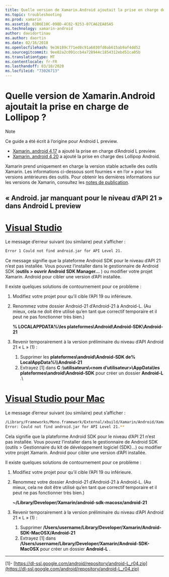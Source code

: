 ```yaml
---
title: Quelle version de Xamarin.Android ajoutait la prise en charge de Lollipop ?
ms.topic: troubleshooting
ms.prod: xamarin
ms.assetid: 63B6E10C-098D-4C82-9253-07CA62EA85A5
ms.technology: xamarin-android
author: davidortinau
ms.author: daortin
ms.date: 02/16/2018
ms.openlocfilehash: 9e36189c771ed0c91a6030fd0ab615ab9af4dd52
ms.sourcegitcommit: 9ee02a2c091ccb4a728944c1854312ebd51ca05b
ms.translationtype: MT
ms.contentlocale: fr-FR
ms.lasthandoff: 03/10/2020
ms.locfileid: "73026713"
---
```

# <a name="what-version-of-xamarinandroid-added-lollipop-support"></a>Quelle version de Xamarin.Android ajoutait la prise en charge de Lollipop ?

> [!NOTE]
> Ce guide a été écrit à l’origine pour Android L preview.

- [Xamarin. android 4,17](https://github.com/xamarin/release-notes-archive/blob/master/release-notes/android/xamarin.android_4/xamarin.android_4.17/index.md) a ajouté la prise en charge d’Android L preview.
- [Xamarin. android 4,20](https://github.com/xamarin/release-notes-archive/blob/master/release-notes/android/xamarin.android_4/xamarin.android_4.20/index.md) a ajouté la prise en charge des Lollipop Android.

Xamarin prend uniquement en charge la version stable actuelle des outils Xamarin. Les informations ci-dessous sont fournies « en l’or » pour les versions antérieures des outils. Pour obtenir les dernières informations sur les versions de Xamarin, consultez les [notes de publication](https://docs.microsoft.com/xamarin/whats-new/#product-release-notes).

## <a name="missing-androidjar-for-api-level-21-in-android-l-preview"></a>« Android. jar manquant pour le niveau d’API 21 » dans Android L preview

# <a name="visual-studio"></a>[Visual Studio](#tab/windows)

Le message d’erreur suivant (ou similaire) peut s’afficher :

```cmd
Error 1 Could not find android.jar for API Level 21.
```

Ce message signifie que la plateforme Android SDK pour le niveau d’API 21 n’est pas installée. Vous pouvez l’installer dans le gestionnaire de Android SDK (**outils > ouvrir Android SDK Manager...** ) ou modifier votre projet Xamarin. Android pour cibler une version d’API installée.

Il existe quelques solutions de contournement pour ce problème :

1. Modifiez votre projet pour qu’il cible l’API 19 ou inférieure.

2. Renommez votre dossier Android-21 d’Android-21 à Android-L. (Au mieux, cela ne doit être utilisé qu’en tant que correctif temporaire et il peut ne pas fonctionner très bien.)

   **% LOCALAPPDATA%\\les plateformes\\Android\\Android-SDK\\Android-21**

3. Revenir temporairement à la version préliminaire du niveau d’API Android 21 « L » (1) :

    1. Supprimer les **plateformes\\android\\Android-SDK de% LocalAppData%\\\\Android-21** 
    2. Extrayez [1] dans **C :\\utilisateurs\\&lt;nom d’utilisateur&gt;\\AppData\\les plateformes\\android\\Android-SDK** pour créer un dossier **Android-L** .\\

# <a name="visual-studio-for-mac"></a>[Visual Studio pour Mac](#tab/macos)

Le message d’erreur suivant (ou similaire) peut s’afficher :

```bash
/Library/Frameworks/Mono.framework/External/xbuild/Xamarin/Android/Xamarin.Android.Common.targets: 
Error: Could not find android.jar for API Level 21.**
```

Cela signifie que la plateforme Android SDK pour le niveau d’API 21 n’est pas installée. Vous pouvez l’installer dans le gestionnaire de Android SDK (outils > Gestionnaire du kit de développement logiciel (SDK)...) ou modifier votre projet Xamarin. Android pour cibler une version d’API installée.

Il existe quelques solutions de contournement pour ce problème :

1. Modifiez votre projet pour qu’il cible l’API 19 ou inférieure.

2. Renommez votre dossier Android-21 d’Android-21 à Android-L. (Au mieux, cela ne doit être utilisé qu’en tant que correctif temporaire et il peut ne pas fonctionner très bien.)

   **~/Library/Developer/Xamarin/android-sdk-macosx/android-21**

3. Revenir temporairement à la version préliminaire du niveau d’API Android 21 « L » (1) :

    1. Supprimer **/Users/username/Library/Developer/Xamarin/Android-SDK-MacOSX/Android-21**
    2. Extrayez [1] dans **/Users/username/Library/Developer/Xamarin/Android-SDK-MacOSX** pour créer un dossier **Android-L** .

-----

[1]- [https://dl-ssl.google.com/android/repository/android-L_r04.zip](https://dl-ssl.google.com/android/repository/android-L_r04.zip)
